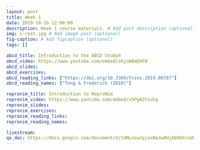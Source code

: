 ```yaml
---
layout: post
title: Week 1
date: 2019-10-16 12:00:00
description: Week 1 course materials. # Add post description (optional)
img: i-rest.jpg # Add image post (optional)
fig-caption: # Add figcaption (optional)
tags: []

abcd_title: Introduction to the ABCD Study®
abcd_video: https://www.youtube.com/embed/z6jcWAmDhF0
abcd_slides:
abcd_exercises:
abcd_reading_links: ["https://doi.org/10.3389/fnins.2019.00787"]
abcd_reading_names: ["Tong & Frederick (2019)"]

repronim_title: Introduction to ReproNim
repronim_video: https://www.youtube.com/embed/x5PgA3tzuhg
repronim_slides:
repronim_exercises:
repronim_reading_links:
repronim_reading_names:

livestream:
qa_doc: https://docs.google.com/document/d/14NLnourpjasNaJw8HjAQXDXruULLYN4NK-yNzY0K1Xo/edit?usp=sharing
---
```

